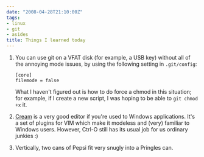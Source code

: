 ```yaml
---
date: "2008-04-28T21:10:00Z"
tags:
- linux
- git
- asides
title: Things I learned today
---
```


1. You can use git on a VFAT disk (for example, a USB key) without all of the
   annoying mode issues, by using the following setting in `.git/config`:

   ```
   [core]
   filemode = false
   ```

   What I haven't figured out is how to do force a chmod in this situation; for
   example, if I create a new script, I was hoping to be able to `git chmod +x`
   it.
2. [Cream](http://cream.sourceforge.net) is a very good editor if you're used
   to Windows applications. It's a set of plugins for VIM which make it
   modeless and (very) familiar to Windows users. However, Ctrl-O still has its
   usual job for us ordinary junkies :)
3. Vertically, two cans of Pepsi fit very snugly into a Pringles can.
